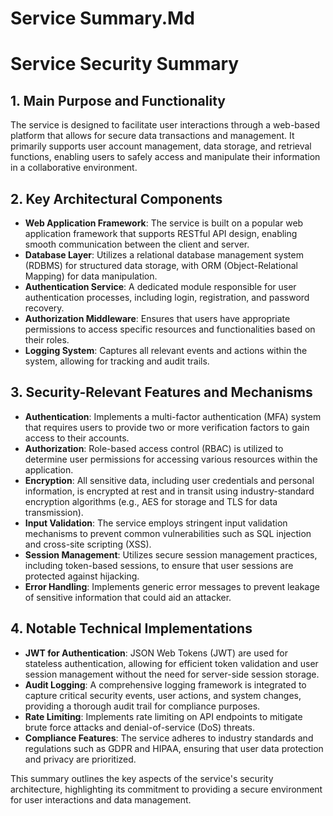 # Service Summary.Md

# Service Security Summary

## 1. Main Purpose and Functionality
The service is designed to facilitate user interactions through a web-based platform that allows for secure data transactions and management. It primarily supports user account management, data storage, and retrieval functions, enabling users to safely access and manipulate their information in a collaborative environment.

## 2. Key Architectural Components
- **Web Application Framework**: The service is built on a popular web application framework that supports RESTful API design, enabling smooth communication between the client and server.
- **Database Layer**: Utilizes a relational database management system (RDBMS) for structured data storage, with ORM (Object-Relational Mapping) for data manipulation.
- **Authentication Service**: A dedicated module responsible for user authentication processes, including login, registration, and password recovery.
- **Authorization Middleware**: Ensures that users have appropriate permissions to access specific resources and functionalities based on their roles.
- **Logging System**: Captures all relevant events and actions within the system, allowing for tracking and audit trails.

## 3. Security-Relevant Features and Mechanisms
- **Authentication**: Implements a multi-factor authentication (MFA) system that requires users to provide two or more verification factors to gain access to their accounts.
- **Authorization**: Role-based access control (RBAC) is utilized to determine user permissions for accessing various resources within the application.
- **Encryption**: All sensitive data, including user credentials and personal information, is encrypted at rest and in transit using industry-standard encryption algorithms (e.g., AES for storage and TLS for data transmission).
- **Input Validation**: The service employs stringent input validation mechanisms to prevent common vulnerabilities such as SQL injection and cross-site scripting (XSS).
- **Session Management**: Utilizes secure session management practices, including token-based sessions, to ensure that user sessions are protected against hijacking.
- **Error Handling**: Implements generic error messages to prevent leakage of sensitive information that could aid an attacker.

## 4. Notable Technical Implementations
- **JWT for Authentication**: JSON Web Tokens (JWT) are used for stateless authentication, allowing for efficient token validation and user session management without the need for server-side session storage.
- **Audit Logging**: A comprehensive logging framework is integrated to capture critical security events, user actions, and system changes, providing a thorough audit trail for compliance purposes.
- **Rate Limiting**: Implements rate limiting on API endpoints to mitigate brute force attacks and denial-of-service (DoS) threats.
- **Compliance Features**: The service adheres to industry standards and regulations such as GDPR and HIPAA, ensuring that user data protection and privacy are prioritized.

This summary outlines the key aspects of the service's security architecture, highlighting its commitment to providing a secure environment for user interactions and data management.